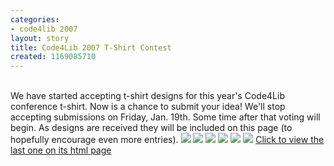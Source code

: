```yaml
---
categories:
- code4lib 2007
layout: story
title: Code4Lib 2007 T-Shirt Contest
created: 1169085710
---
```

<br/>
We have started accepting t-shirt designs for this year's Code4Lib conference t-shirt.  Now is a chance to submit your idea!  We'll stop accepting submissions on Friday, Jan. 19th.  Some time after that voting will begin.  As designs are received they will be included on this page (to hopefully encourage even more entries).

<img src="http://www.code4lib.org/files/c4l.png"/>
<img src="http://www.code4lib.org/files/code4lib07_logo.png"/>
<img src="http://www.code4lib.org/files/code4lib-2007-2.gif"/>
<img src="http://www.code4lib.org/files/code4lib2007-3.jpg"/>
<img src="http://www.code4lib.org/files/code4lib2007-4.gif"/>
<img src="http://www.code4lib.org/files/code4lib2007-7.jpg"/>
<a href="http://www.lackoftalent.org/michael/images/c4l-2k7.html">Click to view the last one on its html page</a>



<!--break-->
